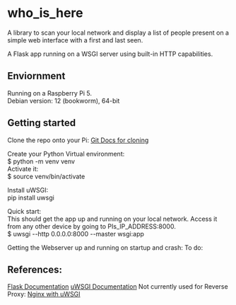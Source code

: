 # who_is_here
A library to scan your local network and display a list of people present on a simple web interface with a first and last seen. 

A Flask app running on a WSGI server using built-in HTTP capabilities.  

## Enviornment
Running on a Raspberry Pi 5.  \
Debian version: 12 (bookworm), 64-bit

## Getting started

Clone the repo onto your Pi: [Git Docs for cloning](https://docs.github.com/en/repositories/creating-and-managing-repositories/cloning-a-repository)

Create your Python Virtual environment: \
$ python -m venv venv \
Activate it: \
$ source venv/bin/activate 

Install uWSGI: \
pip install uwsgi 

Quick start: \
This should get the app up and running on your local network. Access it from any other device by going to PIs_IP_ADDRESS:8000. \
$ uwsgi --http 0.0.0.0:8000 --master wsgi:app 

Getting the Webserver up and running on startup and crash:
To do:





## References:

[Flask Documentation](https://flask.palletsprojects.com/en/stable/)
[uWSGI Documentation](https://flask.palletsprojects.com/en/stable/deploying/uwsgi/)
Not currently used for Reverse Proxy: [Nginx with uWSGI](https://uwsgi-docs.readthedocs.io/en/latest/Nginx.html)
